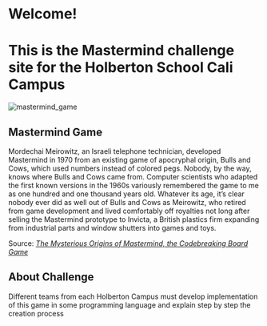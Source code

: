 # Welcome!
# This is the Mastermind challenge site for the Holberton School Cali Campus

![mastermind_game](https://user-images.githubusercontent.com/28455356/93655929-41d07500-f9ec-11ea-97b2-649850ea268a.jpg)

## Mastermind Game

Mordechai Meirowitz, an Israeli telephone technician, developed Mastermind in 1970 from an existing game of apocryphal origin, Bulls and Cows, which used
numbers instead of colored pegs. Nobody, by the way, knows where Bulls and Cows came from. Computer scientists who adapted the first known versions in the
1960s variously remembered the game to me as one hundred and one thousand years old. Whatever its age, it’s clear nobody ever did as well out
of Bulls and Cows as Meirowitz, who retired from game development and lived comfortably off royalties not long after selling the Mastermind prototype to
Invicta, a British plastics firm expanding from industrial parts and window shutters into games and toys.

Source: [_The Mysterious Origins of Mastermind, the Codebreaking Board Game_](https://www.vice.com/en_us/article/884k54/permalink-mastermind-board-game-50th-anniversary-origins-fallout-cybersecurity)

## About Challenge

Different teams from each Holberton Campus must develop implementation of this game in some programming language and explain step by step the creation process
